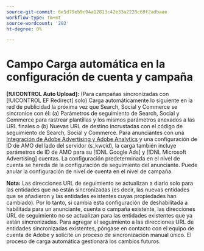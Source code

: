 ```yaml
---
source-git-commit: 6e5d79eb9c04a12813c42e33a2228c69f2adbaae
workflow-type: tm+mt
source-wordcount: '202'
ht-degree: 0%

---
```

# Campo Carga automática en la configuración de cuenta y campaña

**[!UICONTROL Auto Upload]:** (Para campañas sincronizadas con [!UICONTROL EF Redirect] solo) Carga automáticamente lo siguiente en la red de publicidad la próxima vez que Search, Social y Commerce se sincronice con él: (a) Parámetros de seguimiento de Search, Social y Commerce para rastrear plantillas y los mismos parámetros anexados a las URL finales o (b) Nuevas URL de destino incrustadas con el código de seguimiento de Search, Social y Commerce. Para anunciantes con una [Integración de Adobe Advertising y Adobe Analytics](https://experienceleague.adobe.com/docs/advertising/integrations/analytics/overview.html) y una configuración de ID de AMO del lado del servidor (s_kwcid), la carga también incluye parámetros de ID de AMO para su [!DNL Google Ads] y [!DNL Microsoft Advertising] cuentas. La configuración predeterminada en el nivel de cuenta se hereda de la configuración de seguimiento del anunciante. Puede anular la configuración de nivel de cuenta en el nivel de campaña.

**Nota:** Las direcciones URL de seguimiento se actualizan a diario solo para las entidades que no están sincronizadas (es decir, las nuevas entidades que se añadieron y las entidades existentes cuyas propiedades han cambiado). Por lo tanto, si cambia esta configuración de deshabilitada a habilitada para un anunciante, cuenta o campaña existente, las direcciones URL de seguimiento no se actualizan para las entidades existentes que ya están sincronizadas. Para agregar el seguimiento a las direcciones URL de entidades sincronizadas existentes, póngase en contacto con el equipo de cuenta de Adobe y solicite un proceso de sincronización manual único. El proceso de carga automática gestionará los cambios futuros.
